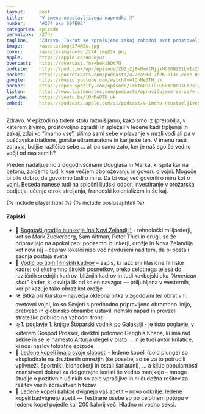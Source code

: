 ```yaml
---
layout: 	post
title:  	"V imenu neustavljivega napredka 🚀"
number: 	"#274 aka S07E02"
categories:	epizode
permalink:	/274/
tagline: 	"Zdravo. Tokrat se sprašujemo zakaj zahodni svet prostovoljno leze v ledene kadi, na puščavske triatlone in ostale moderne tipe trpinčenja lastnega telesa in duha. Vse to imenu zdravja in neustavljivega napredka?"
image:		/assets/img/274@2x.jpg
cover:		/assets/img/cover/274 img@2x.png
apple:		https://apple.co/4oSoyut
overcast:	https://overcast.fm/+beHibQt7Q
podkite:	https://pod.link/opr/episode/ZDZjZjEwNmYtMjgxMC00N2E1LWIxZGEtMDkxNTI5YWU1OThj
pocket:		https://pocketcasts.com/podcasts/422ea930-7f26-0138-ee0e-0acc26574db2/3676f769-f18a-4f17-87b6-75966aa64a27
google:		https://music.youtube.com/watch?v=lOhMe0TH_uk
anchor:		https://open.spotify.com/episode/1rktn0OiiCFGS0XcDcUsLi?si=QZjTydPUQdCiP0StTSwsnw
listen:		https://www.listennotes.com/podcasts/opravičujemo-se-za/v-imenu-neustavljivega-VuJDc2GHKlY/embed/
youtube:	https://youtu.be/lOhMe0TH_uk
embed:		https://podcasts.apple.com/si/podcast/v-imenu-neustavljivega-napredka/id1514750013?i=1000723377794
---
```


Zdravo. V epizodi na trdem stolu razmišljamo, kako smo iz (pre)obilja, v katerem živimo, prostovoljno zgradili in splezali v ledene kadi trpljenja in zakaj, zdaj ko “imamo vse”, silimo sami sebe v plavanje v mrzli vodi ali pa v puščavske triatlone, gorske ultramaratone in kar je še teh. V imenu rasti, zdravja, boljše različice sebe … ali pa samo zato, ker je naš ego še vedno večji od nas samih? 

Preden nadaljujemo z dogodivščinami Douglasa in Marka, ki spita kar na betonu, zaidemo tudi k vse večjem oboroževanju in govoru o vojni. Mogoče bi bilo dobro, da govorimo tudi o miru. Da bi vsaj več govorili o miru kot o vojni. Beseda nanese tudi na splošni ljudski odpor, investiranje v orožarska podjetja, učenje otrok streljanja, francoski kolonializem in še kaj. 

{% include player.html %}
{% include poslusaj.html %}

<!--break-->

#### Zapiski
 
- 🏰 [Bogataši gradijo bunkerje (na Novi Zelandiji)](https://www.businessinsider.com/ceo-doomsday-prepper-bunkers-shelters-guns-zuckerberg-altman-2025-7) - tehnološki milijarderji, kot so Mark Zuckerberg, Sam Altman, Peter Thiel in drugi, se že pripravljajo na apokalipso: podzemni bunkerji, orožje in Nova Zelandija kot novi raj – čeprav lokalci niso več navdušeni nad tem, da bi postali zadnja postaja sveta 
- 🎥 [Vodič po tipih filmskih kadrov](https://www.studiobinder.com/blog/ultimate-guide-to-camera-shots/) – zapis, ki razčleni klasične filmske kadre: od ekstremno širokih posnetkov, preko celotnega telesa do različnih srednjih kadrov, bližnjih kadrov in tudi kavbojski aka *"American shot"* kader, ki okvirja lik od kolen navzgor — priljubljena v westernih, ker prikazuje tako obraz kot orožje 
- 🪖 [Bitka pri Kursku](https://en.wikipedia.org/wiki/Battle_of_Kursk) – največja oklepna bitka v zgodovini ter obrat v II. svetovni vojni, ko so Sovjeti s predhodno pripravljeno obrambno linijo, pretvezo in globinsko obrambo ustavili nemški napad in prevzeli strateško pobudo na vzhodni fronti 
- 🛸[1. poglavje 1. knjige Štoparski vodnik po Galaksiji](https://opravicujemo.se/001/) - je tisto poglavje, v katerem Gospod Prosser, direktni potomec Genghis Khana, ki ima rad sekire in se je namesto Arturja ulegel v blato ... in je tudi avtor krilatice, ki nosi naslov tokratne epizode
- 🥶 [Ledene kopeli imajo svoje slabosti](https://health.yahoo.com/wellness/article/cold-plunge-benefits-212248749.html) - ledene kopeli (cold plunge) so eksplodirale na družbenih omrežjih (še posebej so se za to potrudili vplivneži, športniki, biohackerji in ostali šarlatani), ... a kljub popularnosti znanstveni dokazi za dolgotrajne koristi še vedno manjkajo – mnoge študije o pozitivnih učinkih so zelo vprašljive in ni čudežna rešitev za rešitev vaših zdravstvenih težav 
- 🍔 [Ledene kopeli (lahko) dvignejo vaš apetit](https://nypost.com/2025/06/18/lifestyle/ice-baths-may-be-making-you-hungrier-not-slimmer/) – novo odkritje: ledene kopeli badvignejo apetit — Testirane osebe so po celotnem potopu v ledeno kopel pojedle kar 200 kalorij več. Hladno ni vedno seksi. 